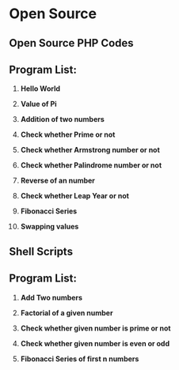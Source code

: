 # Open Source

## Open Source PHP Codes

## Program List:

1. **Hello World**

2. **Value of Pi**

3. **Addition of two numbers**

4. **Check whether Prime or not**

5. **Check whether Armstrong number or not**

6. **Check whether Palindrome number or not**

7. **Reverse of an number**

8. **Check whether Leap Year or not**

9. **Fibonacci Series**

10. **Swapping values**

## Shell Scripts

## Program List:

1. **Add Two numbers**

2. **Factorial of a given number**

3. **Check whether given number is prime or not**

4. **Check whether given number is even or odd**

5. **Fibonacci Series of first n numbers**
